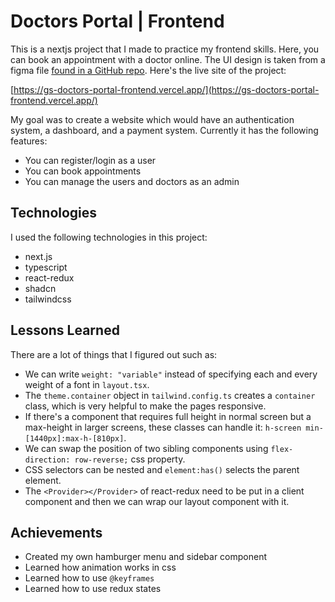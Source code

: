 # Doctors Portal | Frontend

This is a nextjs project that I made to practice my frontend skills. Here, you can book an appointment with a doctor online. The UI design is taken from a figma file [found in a GitHub repo](https://github.com/ProgrammingHero1/doctors-portal-resources). Here's the live site of the project:

[https://gs-doctors-portal-frontend.vercel.app/](https://gs-doctors-portal-frontend.vercel.app/)

My goal was to create a website which would have an authentication system, a dashboard, and a payment system. Currently it has the following features:

- You can register/login as a user
- You can book appointments
- You can manage the users and doctors as an admin

## Technologies

I used the following technologies in this project:

- next.js
- typescript
- react-redux
- shadcn
- tailwindcss

## Lessons Learned

There are a lot of things that I figured out such as:

- We can write `weight: "variable"` instead of specifying each and every weight of a font in `layout.tsx`.
- The `theme.container` object in `tailwind.config.ts` creates a `container` class, which is very helpful to make the pages responsive.
- If there's a component that requires full height in normal screen but a max-height in larger screens, these classes can handle it: `h-screen min-[1440px]:max-h-[810px]`.
- We can swap the position of two sibling components using `flex-direction: row-reverse;` css property.
- CSS selectors can be nested and `element:has()` selects the parent element.
- The `<Provider></Provider>` of react-redux need to be put in a client component and then we can wrap our layout component with it.

## Achievements

- Created my own hamburger menu and sidebar component
- Learned how animation works in css
- Learned how to use `@keyframes`
- Learned how to use redux states
